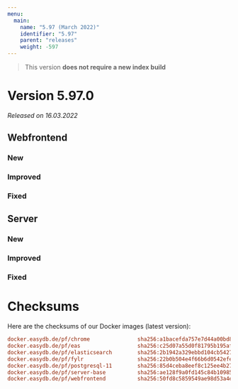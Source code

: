 ```yaml
---
menu:
  main:
    name: "5.97 (March 2022)"
    identifier: "5.97"
    parent: "releases"
    weight: -597
---
```


> This version **does not require a new index build**

# Version 5.97.0

*Released on 16.03.2022*

## Webfrontend

### New

### Improved

### Fixed

## Server

### New

### Improved

### Fixed

# Checksums

Here are the checksums of our Docker images (latest version): 

```ini
docker.easydb.de/pf/chrome               sha256:a1bacefda757e7d44a00bd89b30c041fffc9973b553014152ee3ef69a50e33d1
docker.easydb.de/pf/eas                  sha256:c25d07a55d0f81795b195afe4e2d7ebe21d6dbe23fc6cb41128d9d6f5ce75c5e
docker.easydb.de/pf/elasticsearch        sha256:2b1942a329ebbd104cb5427307d150f67b60ebde84918dfe5a6b03f2a0f997af
docker.easydb.de/pf/fylr                 sha256:22b0b504e4f66b6d0542efeb89bea9512c94cd479d4ef7287a398038c148084c
docker.easydb.de/pf/postgresql-11        sha256:85d4ceba8eef8c125ee4b276cb3f97bd03cb7d9e714fac3cde7b2f66199ccacd
docker.easydb.de/pf/server-base          sha256:ae128f9a0fd145c84b10985e83423f6c3a44674658f48d85ba818ecaeb6e0279
docker.easydb.de/pf/webfrontend          sha256:50fd8c5859549ae98d53a4ecd4a62e3ea06332ffeb62766ec5c12bfac577a63c
```
